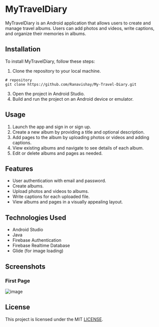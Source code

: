 # MyTravelDiary

MyTravelDiary is an Android application that allows users to create and manage travel albums. Users can add photos and videos, write captions, and organize their memories in albums.

## Installation

To install MyTravelDiary, follow these steps:

1. Clone the repository to your local machine.
  ```
  # repository
  git clone https://github.com/Ranavishay/My-Travel-Diary.git
  ```
3. Open the project in Android Studio.
4. Build and run the project on an Android device or emulator.

## Usage

1. Launch the app and sign in or sign up.
2. Create a new album by providing a title and optional description.
3. Add pages to the album by uploading photos or videos and adding captions.
4. View existing albums and navigate to see details of each album.
5. Edit or delete albums and pages as needed.

## Features

- User authentication with email and password.
- Create albums.
- Upload photos and videos to albums.
- Write captions for each uploaded file.
- View albums and pages in a visually appealing layout.

## Technologies Used

- Android Studio
- Java
- Firebase Authentication
- Firebase Realtime Database
- Glide (for image loading)

## Screenshots
### First Page
![image](https://github.com/Ranavishay/My-Travel-Diary/assets/61754070/a4a8799c-fe50-42ea-b041-16f7b8bab9fc)


## License

This project is licensed under the MIT [LICENSE](LICENSE).

